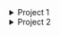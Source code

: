 
<details>
<summary>Project 1</summary>
<p>

- ✔ [Done a Project with Titanic data set and came up with certain Predictions. "Data Science"](https://colab.research.google.com/drive/1wPczqcRgfX2WEnlRq2JT13AYrN7OyfNT?usp=sharing)

</p></details>



<details>
<summary>Project 2</summary>
<p>

- ✔ [Done a Project to Dashboard a Data set. "Data Science"](https://colab.research.google.com/drive/1wPczqcRgfX2WEnlRq2JT13AYrN7OyfNT?usp=sharing)

</p></details>


